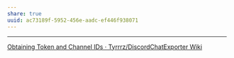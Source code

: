 ```yaml
---
share: true
uuid: ac73189f-5952-456e-aadc-ef446f938071
---
```

---


[Obtaining Token and Channel IDs · Tyrrrz/DiscordChatExporter Wiki](https://github.com/Tyrrrz/DiscordChatExporter/wiki/Obtaining-Token-and-Channel-IDs)
